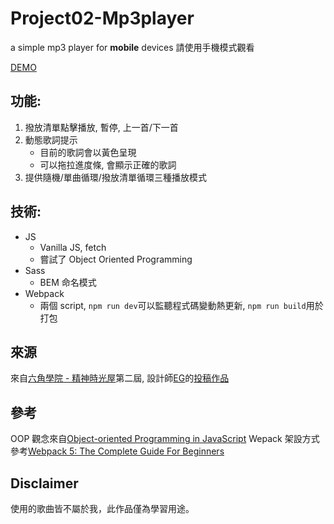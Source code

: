 # Project02-Mp3player

a simple mp3 player for **mobile** devices
請使用手機模式觀看

[DEMO](https://recafox.github.io/mobile-mp3player/)

## 功能:

1. 撥放清單點擊播放, 暫停, 上一首/下一首
2. 動態歌詞提示
   - 目前的歌詞會以黃色呈現
   - 可以拖拉進度條, 會顯示正確的歌詞
3. 提供隨機/單曲循環/撥放清單循環三種播放模式

## 技術:

- JS
  - Vanilla JS, fetch
  - 嘗試了 Object Oriented Programming
- Sass
  - BEM 命名模式
- Webpack
  - 兩個 script, `npm run dev`可以監聽程式碼變動熱更新, `npm run build`用於打包

## 來源

來自[六角學院 - 精神時光屋](https://challenge.thef2e.com/)第二屆, 設計師[EG](https://challenge.thef2e.com/user/316?schedule=3245#works-3245)的[投稿作品](https://xd.adobe.com/spec/85240952-0c0f-4911-7479-d7c922a0232d-f315/screen/2387fbea-7dcd-45d5-8639-63d1b18d3a7f/)

## 參考

OOP 觀念來自[Object-oriented Programming in JavaScript](https://www.udemy.com/course/javascript-object-oriented-programming/)
Wepack 架設方式參考[Webpack 5: The Complete Guide For Beginners](https://www.udemy.com/course/webpack-from-beginner-to-advanced/)

## Disclaimer

使用的歌曲皆不屬於我，此作品僅為學習用途。
